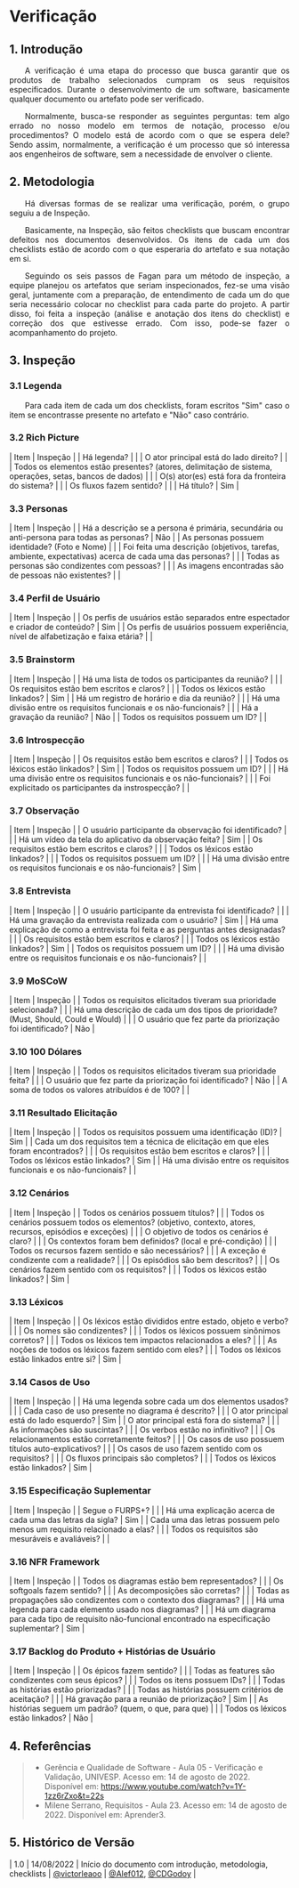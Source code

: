 # Verificação

## 1. Introdução
<p align="justify">&emsp;&emsp;A verificação é uma etapa do processo que busca garantir que os produtos de trabalho selecionados cumpram os seus requisitos especificados. Durante o desenvolvimento de um software, basicamente qualquer documento ou artefato pode ser verificado.</p>

<p align="justify">&emsp;&emsp;Normalmente, busca-se responder as seguintes perguntas: tem algo errado no nosso modelo em termos de notação, processo e/ou procedimentos? O modelo está de acordo com o que se espera dele? Sendo assim, normalmente, a verificação é um processo que só interessa aos engenheiros de software, sem a necessidade de envolver o cliente.</p>

## 2. Metodologia
<p align="justify">&emsp;&emsp;Há diversas formas de se realizar uma verificação, porém, o grupo seguiu a de Inspeção.</p>

<p align="justify">&emsp;&emsp;Basicamente, na Inspeção, são feitos checklists que buscam encontrar defeitos nos documentos desenvolvidos. Os itens de cada um dos checklists estão de acordo com o que esperaria do artefato e sua notação em si.</p>

<p align="justify">&emsp;&emsp;Seguindo os seis passos de Fagan para um método de inspeção, a equipe planejou os artefatos que seriam inspecionados, fez-se uma visão geral, juntamente com a preparação, de entendimento de cada um do que seria necessário colocar no checklist para cada parte do projeto. A partir disso, foi feita a inspeção (análise e anotação dos itens do checklist) e correção dos que estivesse errado. Com isso, pode-se fazer o acompanhamento do projeto.</p>

## 3. Inspeção

### 3.1 Legenda
<p align="justify">&emsp;&emsp;Para cada item de cada um dos checklists, foram escritos "Sim" caso o item se encontrasse presente no artefato e "Não" caso contrário.</p>

### 3.2 Rich Picture
| Item        | Inspeção |
| Há legenda? | |
| O ator principal está do lado direito? | |
| Todos os elementos estão presentes? (atores, delimitação de sistema, operações, setas, bancos de dados) | |
| O(s) ator(es) está fora da fronteira do sistema? | |
| Os fluxos fazem sentido? | |
| Há título? | Sim |

### 3.3 Personas
| Item | Inspeção |
| Há a descrição se a persona é primária, secundária ou anti-persona para todas as personas? | Não |
| As personas possuem identidade? (Foto e Nome) | |
| Foi feita uma descrição (objetivos, tarefas, ambiente, expectativas) acerca de cada uma das personas? | |
| Todas as personas são condizentes com pessoas? | |
| As imagens encontradas são de pessoas não existentes? | |

### 3.4 Perfil de Usuário
| Item | Inspeção |
| Os perfis de usuários estão separados entre espectador e criador de conteúdo? | Sim |
| Os perfis de usuários possuem experiência, nível de alfabetização e faixa etária? | |

### 3.5 Brainstorm
| Item | Inspeção |
| Há uma lista de todos os participantes da reunião? | |
| Os requisitos estão bem escritos e claros? | |
| Todos os léxicos estão linkados? | Sim |
| Há um registro de horário e dia da reunião? | |
| Há uma divisão entre os requisitos funcionais e os não-funcionais? | |
| Há a gravação da reunião? | Não |
| Todos os requisitos possuem um ID? | |

### 3.6 Introspecção
| Item | Inspeção |
| Os requisitos estão bem escritos e claros? | |
| Todos os léxicos estão linkados? | Sim |
| Todos os requisitos possuem um ID? | |
| Há uma divisão entre os requisitos funcionais e os não-funcionais? | |
| Foi explicitado os participantes da instrospecção? | |

### 3.7 Observação
| Item | Inspeção |
| O usuário participante da observação foi identificado? | |
| Há um vídeo da tela do aplicativo da observação feita? | Sim |
| Os requisitos estão bem escritos e claros? | |
| Todos os léxicos estão linkados? | |
| Todos os requisitos possuem um ID? | |
| Há uma divisão entre os requisitos funcionais e os não-funcionais? | Sim |

### 3.8 Entrevista
| Item | Inspeção |
| O usuário participante da entrevista foi identificado? | |
| Há uma gravação da entrevista realizada com o usuário? | Sim |
| Há uma explicação de como a entrevista foi feita e as perguntas antes designadas? | |
| Os requisitos estão bem escritos e claros? | |
| Todos os léxicos estão linkados? | Sim |
| Todos os requisitos possuem um ID? | |
| Há uma divisão entre os requisitos funcionais e os não-funcionais? | |

### 3.9 MoSCoW
| Item | Inspeção |
| Todos os requisitos elicitados tiveram sua prioridade selecionada? | |
| Há uma descrição de cada um dos tipos de prioridade? (Must, Should, Could e Would) | |
| O usuário que fez parte da priorização foi identificado? | Não |

### 3.10 100 Dólares
| Item | Inspeção |
| Todos os requisitos elicitados tiveram sua prioridade feita? | |
| O usuário que fez parte da priorização foi identificado? | Não |
| A soma de todos os valores atribuídos é de 100? | |

### 3.11 Resultado Elicitação
| Item | Inspeção |
| Todos os requisitos possuem uma identificação (ID)? | Sim |
| Cada um dos requisitos tem a técnica de elicitação em que eles foram encontrados? | |
| Os requisitos estão bem escritos e claros? | |
| Todos os léxicos estão linkados? | Sim |
| Há uma divisão entre os requisitos funcionais e os não-funcionais? | |

### 3.12 Cenários
| Item | Inspeção |
| Todos os cenários possuem títulos? | |
| Todos os cenários possuem todos os elementos? (objetivo, contexto, atores, recursos, episódios e exceções) | |
| O objetivo de todos os cenários é claro? | |
| Os contextos foram bem definidos? (local e pré-condição) | |
| Todos os recursos fazem sentido e são necessários? | |
| A exceção é condizente com a realidade? | |
| Os episódios são bem descritos? | |
| Os cenários fazem sentido com os requisitos? | |
| Todos os léxicos estão linkados? | Sim | 

### 3.13 Léxicos
| Item | Inspeção |
| Os léxicos estão divididos entre estado, objeto e verbo? | |
| Os nomes são condizentes? | |
| Todos os léxicos possuem sinônimos corretos? | |
| Todos os léxicos tem impactos relacionados a eles? | |
| As noções de todos os léxicos fazem sentido com eles? | |
| Todos os léxicos estão linkados entre si? | Sim | 

### 3.14 Casos de Uso
| Item | Inspeção |
| Há uma legenda sobre cada um dos elementos usados? | |
| Cada caso de uso presente no diagrama é descrito? | |
| O ator principal está do lado esquerdo? | Sim | 
| O ator principal está fora do sistema? | |
| As informações são suscintas? | |
| Os verbos estão no infinitivo? | |
| Os relacionamentos estão corretamente feitos? | |
| Os casos de uso possuem títulos auto-explicativos? | |
| Os casos de uso fazem sentido com os requisitos? | |
| Os fluxos principais são completos? | |
| Todos os léxicos estão linkados? | Sim | 

### 3.15 Especificação Suplementar
| Item | Inspeção |
| Segue o FURPS+? | |
| Há uma explicação acerca de cada uma das letras da sigla? | Sim |
| Cada uma das letras possuem pelo menos um requisito relacionado a elas? | |
| Todos os requisitos são mesuráveis e avaliáveis? | |

### 3.16 NFR Framework
| Item | Inspeção |
| Todos os diagramas estão bem representados? | |
| Os softgoals fazem sentido? | |
| As decomposições são corretas? | |
| Todas as propagações são condizentes com o contexto dos diagramas? | |
| Há uma legenda para cada elemento usado nos diagramas? | |
| Há um diagrama para cada tipo de requisito não-funcional encontrado na especificação suplementar? | Sim |

### 3.17 Backlog do Produto + Histórias de Usuário
| Item | Inspeção |
| Os épicos fazem sentido? | |
| Todas as features são condizentes com seus épicos? | |
| Todos os itens possuem IDs? | |
| Todas as histórias estão priorizadas? | |
| Todas as histórias possuem critérios de aceitação? | |
| Há gravação para a reunião de priorização? | Sim |
| As histórias seguem um padrão? (quem, o que, para que) | |
| Todos os léxicos estão linkados? | Não | 

## 4. Referências

> - Gerência e Qualidade de Software - Aula 05 - Verificação e Validação, UNIVESP. Acesso em: 14 de agosto de 2022. Disponível em: https://www.youtube.com/watch?v=1Y-1zz6rZxo&t=22s
> - Milene Serrano, Requisitos - Aula 23. Acesso em: 14 de agosto de 2022. Disponível em: Aprender3.

## 5. Histórico de Versão
| 1.0    | 14/08/2022 | Início do documento com introdução, metodologia, checklists | <a href="https://github.com/victorleaoo" target="_blank">@victorleaoo</a> | <a href="https://github.com/Alef012" target="_blank">@Alef012</a>, <a href="https://github.com/CDGodoy" target="_blank">@CDGodoy</a> |